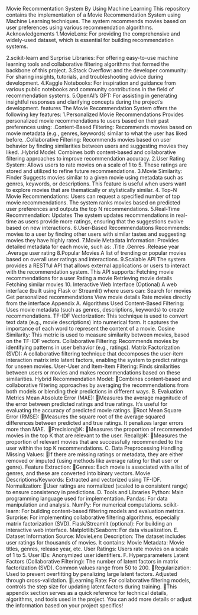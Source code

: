 Movie Recommentation System By Using Machine Learning
This repository contains the implementation of a Movie Recommendation System using Machine Learning techniques. The system recommends movies based on user preferences using various recommendation algorithms.
Acknowledgements
1.MovieLens: For providing the comprehensive and widely-used dataset, which is essential for building recommendation systems.

2.scikit-learn and Surprise Libraries: For offering easy-to-use machine learning tools and collaborative filtering algorithms that formed the backbone of this project.
3.Stack Overflow: and the developer community: For sharing insights, tutorials, and troubleshooting advice during development.
4.Kaggle Notebooks: For inspiration and guidance from various public notebooks and community contributions in the field of recommendation systems.
5.OpenAI’s GPT: For assisting in generating insightful responses and clarifying concepts during the project’s development.
features
The Movie Recommendation System offers the following key features:
1.Personalized Movie Recommendations
Provides personalized movie recommendations to users based on their past preferences using: .Content-Based Filtering: Recommends movies based on movie metadata (e.g., genres, keywords) similar to what the user has liked before. .Collaborative Filtering: Recommends movies based on user behavior by finding similarities between users and suggesting movies they liked. .Hybrid Model: Combines both content-based and collaborative filtering approaches to improve recommendation accuracy.
2.User Rating System: Allows users to rate movies on a scale of 1 to 5. These ratings are stored and utilized to refine future recommendations.
3.Movie Similarity: Finder Suggests movies similar to a given movie using metadata such as genres, keywords, or descriptions. This feature is useful when users want to explore movies that are thematically or stylistically similar.
4. Top-N Movie Recommendations: Users can request a specified number of top movie recommendations. The system ranks movies based on predicted user preferences and outputs the top N recommendations.
5.Real-Time Recommendation: Updates The system updates recommendations in real-time as users provide more ratings, ensuring that the suggestions evolve based on new interactions.
6.User-Based Recommendations Recommends: movies to a user by finding other users with similar tastes and suggesting movies they have highly rated.
7.Movie Metadata Information: Provides detailed metadata for each movie, such as: .Title .Genres .Release year .Average user rating
8.Popular Movies A list of trending or popular movies based on overall user ratings and interactions.
9.Scalable API The system provides a RESTful API that allows external applications or users to interact with the recommendation system. This API supports: Fetching movie recommendations for a user Rating a movie Retrieving movie details Fetching similar movies
10. Interactive Web Interface (Optional) A web interface (built using Flask or Streamlit) where users can: Search for movies Get personalized recommendations View movie details Rate movies directly from the interface
Appendix
A. Algorithms Used Content-Based Filtering: Uses movie metadata (such as genres, descriptions, keywords) to create recommendations. TF-IDF Vectorization: This technique is used to convert text data (e.g., movie descriptions) into numerical form. It captures the importance of each word to represent the content of a movie. Cosine Similarity: This metric is used to measure similarity between movies, based on the TF-IDF vectors. Collaborative Filtering:
Recommends movies by identifying patterns in user behavior (e.g., ratings). Matrix Factorization (SVD): A collaborative filtering technique that decomposes the user-item interaction matrix into latent factors, enabling the system to predict ratings for unseen movies. User-User and Item-Item Filtering: Finds similarities between users or movies and makes recommendations based on these similarities. Hybrid Recommendation Model:
Combines content-based and collaborative filtering approaches by averaging the recommendations from both models or blending their predictions in different ways.
B. Evaluation Metrics Mean Absolute Error (MAE):
Measures the average magnitude of the error between predicted ratings and true ratings. It’s useful for evaluating the accuracy of predicted movie ratings.​
Root Mean Square Error (RMSE):
Measures the square root of the average squared differences between predicted and true ratings. It penalizes larger errors more than MAE.
​
Precision@K:
Measures the proportion of recommended movies in the top K that are relevant to the user. Recall@K:
Measures the proportion of relevant movies that are successfully recommended to the user within the top K recommendations.
C. Data Preprocessing Handling Missing Values:
If there are missing ratings or metadata, they are either removed or imputed (using methods like average rating for that user or genre). Feature Extraction:
Genres: Each movie is associated with a list of genres, and these are converted into binary vectors. Movie Descriptions/Keywords: Extracted and vectorized using TF-IDF. Normalization:
User ratings are normalized (scaled to a consistent range) to ensure consistency in predictions.
D. Tools and Libraries Python: Main programming language used for implementation. Pandas: For data manipulation and analysis. NumPy: For numerical computations. scikit-learn: For building content-based filtering models and evaluation metrics. Surprise: For implementing collaborative filtering algorithms, especially matrix factorization (SVD). Flask/Streamlit (optional): For building an interactive web interface. Matplotlib/Seaborn: For data visualization.
E. Dataset Information Source: MovieLens Description: The dataset includes user ratings for thousands of movies. It contains: Movie Metadata: Movie titles, genres, release year, etc. User Ratings: Users rate movies on a scale of 1 to 5. User IDs: Anonymized user identifiers.
F. Hyperparameters Latent Factors (Collaborative Filtering): The number of latent factors in matrix factorization (SVD). Common values range from 50 to 200.
Regularization: Used to prevent overfitting by penalizing large latent factors. Adjusted through cross-validation.
Learning Rate: For collaborative filtering models, controls the step size for updating latent factors during training.
This appendix section serves as a quick reference for technical details, algorithms, and tools used in the project. You can add more details or adjust the information based on your project specifics!
